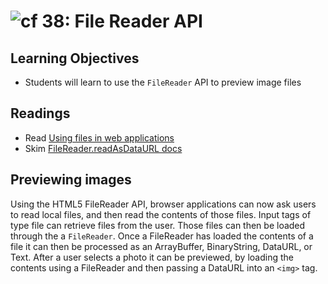 ![cf](http://i.imgur.com/7v5ASc8.png) 38: File Reader API
====

## Learning Objectives
* Students will learn to use the `FileReader` API to preview image files 

## Readings
* Read [Using files in web applications](https://developer.mozilla.org/en-US/docs/Using_files_from_web_applications)
* Skim [FileReader.readAsDataURL docs](https://developer.mozilla.org/en-US/docs/Web/API/FileReader/readAsDataURL)

## Previewing images
Using the HTML5 FileReader API, browser applications can now ask users to read local files, and then read the contents of those files. Input tags of type file can retrieve files from the user. Those files can then be loaded through the a `FileReader`. Once a FileReader has loaded the contents of a file it can then be processed as an ArrayBuffer, BinaryString, DataURL, or Text. After a user selects a photo it can be previewed, by loading the contents using a FileReader and then passing a DataURL into an `<img>` tag.
